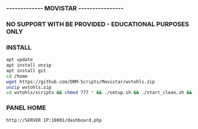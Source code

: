 ### ------------- MOVISTAR ----------------

### NO SUPPORT WITH BE PROVIDED - EDUCATIONAL PURPOSES ONLY

### INSTALL
```bash
apt update
apt install unzip
apt install git
cd /home
wget https://github.com/DRM-Scripts/Movistar/wvtohls.zip
unzip wvtohls.zip
cd wvtohls/scripts && chmod 777 * && ./setup.sh && ./start_clean.sh && cd /home && chmod 777 -R *
```

### PANEL HOME
```bash
http://SERVER IP:18001/dashboard.php
```
